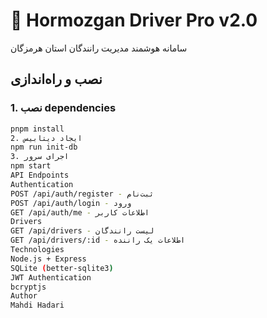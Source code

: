 # 🚗 Hormozgan Driver Pro v2.0

سامانه هوشمند مدیریت رانندگان استان هرمزگان

## نصب و راه‌اندازی

### 1. نصب dependencies
```bash
pnpm install
2. ایجاد دیتابیس
npm run init-db
3. اجرای سرور
npm start
API Endpoints
Authentication
POST /api/auth/register - ثبت‌نام
POST /api/auth/login - ورود
GET /api/auth/me - اطلاعات کاربر
Drivers
GET /api/drivers - لیست رانندگان
GET /api/drivers/:id - اطلاعات یک راننده
Technologies
Node.js + Express
SQLite (better-sqlite3)
JWT Authentication
bcryptjs
Author
Mahdi Hadari
